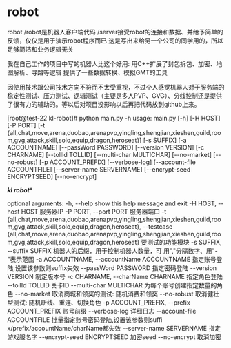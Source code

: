 # robot
robot
/robot是机器人客户端代码
/server接受robot的连接和数据、并给予简单的反馈，仅仅是用于演示robot程序而已
这是写出来给另一个公司的同学用的，所以足够简洁和业务逻辑无关

我在自己工作的项目中写的机器人比这个好用:
  用C++扩展了封包拆包、加密、地图解析、寻路等逻辑
  提供了一些数据转换、模拟GMT的工具
  
因使用技术跟公司技术方向不符而不太受重视，不过个人感觉机器人对于服务端的稳定性测试、压力测试、逻辑测试（主要是多人PVP、GVG）、分线控制还是提供了很有力的辅助的。等以后对项目没影响以后再把代码放到github上来。

[root@test-22 kl-robot]# python main.py -h
usage: main.py [-h] [-H HOST] [-P PORT]
               [-t {all,chat,move,arena,duobao,arenapvp,yingling,shengjian,xieshen,guild,room,gvg,attack,skill,solo,equip,dragon,heroseat}]
               [-s SUFFIX] [-a ACCOUNTNAME] [--passWord PASSWORD]
               [--version VERSION] [-c CHARNAME] [--tollId TOLLID]
               [--multi-char MULTICHAR] [--no-market] [--no-robust]
               [-p ACCOUNT_PREFIX] [--verbose-log]
               [--account-file ACCOUNTFILE] [--server-name SERVERNAME]
               [--encrypt-seed ENCRYPTSEED] [--no-encrypt]

*************kl robot**************

optional arguments:
  -h, --help            show this help message and exit
  -H HOST, --host HOST  服务器IP
  -P PORT, --port PORT  服务器端口
  -t {all,chat,move,arena,duobao,arenapvp,yingling,shengjian,xieshen,guild,room,gvg,attack,skill,solo,equip,dragon,heroseat}, --testcase {all,chat,move,arena,duobao,arenapvp,yingling,shengjian,xieshen,guild,room,gvg,attack,skill,solo,equip,dragon,heroseat}
                        要测试的功能模块
  -s SUFFIX, --suffix SUFFIX
                        机器人的后缀，用于控制机器人数量，可
                        用","分隔数字、用"-"表示范围
  -a ACCOUNTNAME, --accountName ACCOUNTNAME
                        指定账号登陆,设置该参数则suffix失效
  --passWord PASSWORD   指定密码登陆
  --version VERSION     制定版本号
  -c CHARNAME, --charName CHARNAME
                        指定角色登陆
  --tollId TOLLID       关卡ID
  --multi-char MULTICHAR
                        为每个账号创建指定数量的角色
  --no-market           取消商城和领奖的测试: 随机消费和领奖
  --no-robust           取消健壮型测试:
                        随机断线、重连、切换角色
  -p ACCOUNT_PREFIX, --prefix ACCOUNT_PREFIX
                        账号前缀
  --verbose-log         详细日志
  --account-file ACCOUNTFILE
                        批量指定账号密码登陆,设置该参数则suffi
                        x/prefix/accountName/charName都失效
  --server-name SERVERNAME
                        指定游戏服名字
  --encrypt-seed ENCRYPTSEED
                        加密seed
  --no-encrypt          取消加密
